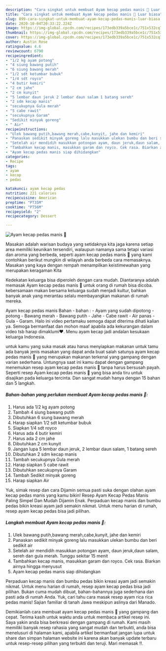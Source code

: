 ```yaml
---
description: "Cara singkat untuk membuat Ayam kecap pedas manis 🍗 Luar biasa"
title: "Cara singkat untuk membuat Ayam kecap pedas manis 🍗 Luar biasa"
slug: 899-cara-singkat-untuk-membuat-ayam-kecap-pedas-manis-luar-biasa
date: 2020-10-04T20:33:22.224Z
image: https://img-global.cpcdn.com/recipes/173edb339a5bce1c/751x532cq70/ayam-kecap-pedas-manis-🍗-foto-resep-utama.jpg
thumbnail: https://img-global.cpcdn.com/recipes/173edb339a5bce1c/751x532cq70/ayam-kecap-pedas-manis-🍗-foto-resep-utama.jpg
cover: https://img-global.cpcdn.com/recipes/173edb339a5bce1c/751x532cq70/ayam-kecap-pedas-manis-🍗-foto-resep-utama.jpg
author: Austin Rose
ratingvalue: 4.6
reviewcount: 6790
recipeingredient:
- "1/2 kg ayam potong"
- "4 siung bawang putih"
- "6 siung bawang merah"
- "1/2 sdt ketumbar bubuk"
- "1/4 sdt royco"
- "4 butir kemiri"
- "2 cm jahe"
- "2 cm kunyit"
- "5 lembar daun jeruk 2 lembar daun salam 1 batang sereh"
- "2 sdm kecap manis"
- "secukupnya Gula merah"
- "5 cabe rawit"
- "secukupnya Garam"
- "Sedikit minyak goreng"
- " Air"
recipeinstructions:
- "Ulek bawang putih,bawang merah,cabe,kunyit, jahe dan kemiri"
- "Panaskan sedikit minyak goreng lalu masukkan ulekan bumbu dan beri sedikit air"
- "Setelah air mendidih masukkan potongan ayam, daun jeruk,daun salam, sereh dan gula merah. Tunggu sekitar 15 menit"
- "Tambahkan kecap manis, masukkan garam dan royco. Cek rasa. Biarkan airnya hingga menyusut"
- "Ayam kecap pedas manis siap dihidangkan"
categories:
- Recipe
tags:
- ayam
- kecap
- pedas

katakunci: ayam kecap pedas 
nutrition: 221 calories
recipecuisine: American
preptime: "PT35M"
cooktime: "PT56M"
recipeyield: "2"
recipecategory: Dessert

---
```



![Ayam kecap pedas manis 🍗](https://img-global.cpcdn.com/recipes/173edb339a5bce1c/751x532cq70/ayam-kecap-pedas-manis-🍗-foto-resep-utama.jpg)

Masakan adalah warisan budaya yang setidaknya kita jaga karena setiap area memiliki keunikan tersendiri, walaupun namanya sama tetapi variasi dan aroma yang berbeda, seperti ayam kecap pedas manis 🍗 yang kami contohkan berikut mungkin di wilayah anda berbeda cara memasaknya. Masakan yang kaya dengan rempah menampilkan keistimewahan yang merupakan keragaman Kita

Kedekatan keluarga bisa diperoleh dengan cara mudah. Diantaranya adalah memasak Ayam kecap pedas manis 🍗 untuk orang di rumah bisa dicoba. kebersamaan makan bersama keluarga sudah menjadi kultur, bahkan banyak anak yang merantau selalu membayangkan makanan di rumah mereka.

Ayam kecap pedas manis Bahan - bahan : - Ayam yang sudah dipotong - potong - Bawang merah - Bawang putih - Jahe - Cabe rawit - Air panas - Gula - Garam. Halo ini video pertamaku semoga dapat diterima dihati kalian ya. Semoga bermanfaat dan mohon maaf apabila ada kekurangan dalam video tsb harap dimaklumi❤. Menu ayam kecap jadi andalan kesukaan keluarga Indonesia.

untuk kamu yang suka masak atau harus menyiapkan makanan untuk tamu ada banyak jenis masakan yang dapat anda buat salah satunya ayam kecap pedas manis 🍗 yang merupakan makanan terkenal yang gampang dengan varian sederhana. Untungnya saat ini kamu dapat dengan gampang menemukan resep ayam kecap pedas manis 🍗 tanpa harus bersusah payah.
Seperti resep Ayam kecap pedas manis 🍗 yang bisa anda tiru untuk disajikan pada keluarga tercinta. Dan sangat mudah hanya dengan 15 bahan dan 5 langkah.


<!--inarticleads1-->

##### Bahan-bahan yang perlukan membuat Ayam kecap pedas manis 🍗:

1. Harus ada 1/2 kg ayam potong
1. Tambah 4 siung bawang putih
1. Dibutuhkan 6 siung bawang merah
1. Harap siapkan 1/2 sdt ketumbar bubuk
1. Siapkan 1/4 sdt royco
1. Harus ada 4 butir kemiri
1. Harus ada 2 cm jahe
1. Dibutuhkan 2 cm kunyit
1. Jangan lupa 5 lembar daun jeruk, 2 lembar daun salam, 1 batang sereh
1. Dibutuhkan 2 sdm kecap manis
1. Tambah secukupnya Gula merah
1. Harap siapkan 5 cabe rawit
1. Dibutuhkan secukupnya Garam
1. Tambah Sedikit minyak goreng
1. Harap siapkan  Air


Yuk, simak resep dan cara Dijamin semua pasti suka dengan olahan ayam kecap pedas manis yang kamu bikin! Resep Ayam Kecap Pedas Manis Paling Simpel Dan Mudah Dijamin Enak. Perpaduan kecap manis dan bumbu pedas bikin kreasi ayam jadi semakin nikmat. Untuk menu harian di rumah, resep ayam kecap pedas bisa jadi pilihan. 

<!--inarticleads2-->

##### Langkah membuat  Ayam kecap pedas manis 🍗:

1. Ulek bawang putih,bawang merah,cabe,kunyit, jahe dan kemiri
1. Panaskan sedikit minyak goreng lalu masukkan ulekan bumbu dan beri sedikit air
1. Setelah air mendidih masukkan potongan ayam, daun jeruk,daun salam, sereh dan gula merah. Tunggu sekitar 15 menit
1. Tambahkan kecap manis, masukkan garam dan royco. Cek rasa. Biarkan airnya hingga menyusut
1. Ayam kecap pedas manis siap dihidangkan


Perpaduan kecap manis dan bumbu pedas bikin kreasi ayam jadi semakin nikmat. Untuk menu harian di rumah, resep ayam kecap pedas bisa jadi pilihan. Bukan cuma mudah dibuat, bahan-bahannya juga sederhana dan pasti ada di rumah Anda. Yuk, cari tahu cara masak resep ayam rica rica pedas manis! Sajian familiar di tanah Jawa meskipun aslinya dari Manado. 

Demikianlah cara membuat ayam kecap pedas manis 🍗 yang gampang dan cepat. Terima kasih untuk waktu anda untuk membaca artikel resep ini. Saya yakin anda bisa berkreasi dengan gampang di rumah. Kami masih memiliki banyak resep rahasia yang sangat mudah dan terbukti, anda bisa menelusuri di halaman kami, apabila artikel bermanfaat jangan lupa untuk share dan simpan halaman website ini karena akan banyak update terbaru untuk resep-resep pilihan yang terbukti dan teruji. Mari memasak !!. 
